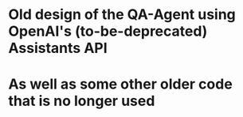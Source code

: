 # Old design of the QA-Agent using OpenAI's (to-be-deprecated) Assistants API
# As well as some other older code that is no longer used